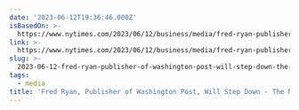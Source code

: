 ```yaml
---
date: '2023-06-12T19:36:46.000Z'
isBasedOn: >-
  https://www.nytimes.com/2023/06/12/business/media/fred-ryan-publisher-washington-post.html
link: >-
  https://www.nytimes.com/2023/06/12/business/media/fred-ryan-publisher-washington-post.html
slug: >-
  2023-06-12-fred-ryan-publisher-of-washington-post-will-step-down-the-new-york-time
tags:
  - media
title: 'Fred Ryan, Publisher of Washington Post, Will Step Down - The New York Time'
---
```


